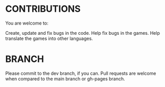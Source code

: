 # CONTRIBUTIONS

You are welcome to:

Create, update and fix bugs in the code.
Help fix bugs in the games.
Help translate the games into other languages.

# BRANCH

Please commit to the dev branch, if you can. Pull requests are welcome when compared to the main branch or gh-pages branch.
